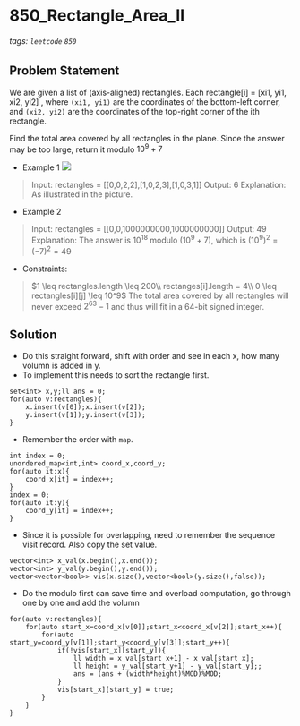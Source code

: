 # 850_Rectangle_Area_II
###### tags: `leetcode` `850`
## Problem Statement
We are given a list of (axis-aligned) rectangles. Each rectangle[i] = [xi1, yi1, xi2, yi2] , where ```(xi1, yi1)``` are the coordinates of the bottom-left corner, and ```(xi2, yi2)``` are the coordinates of the top-right corner of the ith rectangle.

Find the total area covered by all rectangles in the plane. Since the answer may be too large, return it modulo $10^9 + 7$

- Example 1
![](https://i.imgur.com/wChqi7j.png)
> Input: rectangles = [[0,0,2,2],[1,0,2,3],[1,0,3,1]]
Output: 6
Explanation: As illustrated in the picture.
- Example 2
> Input: rectangles = [[0,0,1000000000,1000000000]]
Output: 49
Explanation: The answer is $10^{18}$ modulo $(10^9 + 7)$, which is $(10^9)^2 = (-7)^2 = 49$

- Constraints:

> $1 \leq rectangles.length \leq 200\\ 
rectanges[i].length = 4\\ 
0 \leq rectangles[i][j] \leq 10^9$
The total area covered by all rectangles will never exceed $2^{63} - 1$ and thus will fit in a 64-bit signed integer.
## Solution
- Do this straight forward, shift with order and see in each x, how many volumn is added in y.
- To implement this needs to sort the rectangle first.
```cpp=
set<int> x,y;ll ans = 0;
for(auto v:rectangles){
    x.insert(v[0]);x.insert(v[2]);
    y.insert(v[1]);y.insert(v[3]);
}
```
- Remember the order with ```map```.
```cpp=
int index = 0; 
unordered_map<int,int> coord_x,coord_y;
for(auto it:x){
    coord_x[it] = index++;
}
index = 0;
for(auto it:y){
    coord_y[it] = index++;
}
```
- Since it is possible for overlapping, need to remember the sequence visit record. Also copy the set value.
```cpp=
vector<int> x_val(x.begin(),x.end());
vector<int> y_val(y.begin(),y.end());
vector<vector<bool>> vis(x.size(),vector<bool>(y.size(),false));
```
- Do the modulo first can save time and overload computation, go through one by one and add the volumn
```cpp=
for(auto v:rectangles){
    for(auto start_x=coord_x[v[0]];start_x<coord_x[v[2]];start_x++){
        for(auto start_y=coord_y[v[1]];start_y<coord_y[v[3]];start_y++){
            if(!vis[start_x][start_y]){
                ll width = x_val[start_x+1] - x_val[start_x];
                ll height = y_val[start_y+1] - y_val[start_y];;
                ans = (ans + (width*height)%MOD)%MOD;
            }
            vis[start_x][start_y] = true;
        }
    }
}
```